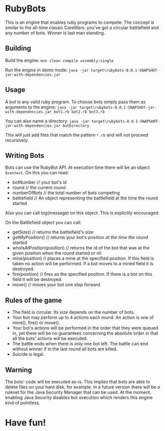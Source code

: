 # RubyBots
This is an engine that enables ruby programs to compete. The concept is similar to the all-time classic CoreWars: you've got a circular battlefield and any number of bots. Winner is last man standing.

## Building
Build the engine: `mvn clean compile assembly:single`

Run the engine in demo mode: `java -jar target\rubybots-0.0.1-SNAPSHOT-jar-with-dependencies.jar`

## Usage
A bot is any valid ruby program. To choose bots simply pass them as arguments to the engine:
`java -jar target\rubybots-0.0.1-SNAPSHOT-jar-with-dependencies.jar bot1.rb bot2.rb bot3.rb`

You can also name a directory:
`java -jar target\rubybots-0.0.1-SNAPSHOT-jar-with-dependencies.jar botDirectory`

This will just add files that match the pattern `*.rb` and will *not* proceed recursively.

## Writing Bots
Bots can use the RubyBot API. At execution time there will be an object `$context`. On this you can read:
+ botNumber // your bot's id
+ round // the current round
+ numberOfBots // the total number of bots competing
+ battlefield // An object representing the battlefield at the time the round started

Also you can call log(message) on this object. This is explicitly encouraged.

On the Battlefield object you can call:
+ getSize() // returns the battlefield's size
+ getMyPosition() // returns your bot's position *at the time the round started*
+ whoIsAtPosition(position) // returns the id of the bot that was at the given position when the round started or nil
+ mine(position) // places a mine at the specified position. If this field is taken no action will be performed. If a bot moves to a mined field it is destroyed.
+ fire(position) // fires as the specified position. If there is a bot on this field it will be destroyed.
+ move() // moves your bot one step forward

## Rules of the game
+ The field is circular. Its size depends on the number of bots.
+ Your bot may perform up to 4 actions each round. An action is one of mine(), fire() or move().
+ Your bot's actions will be performed in the order that they were queued in, yet there will be no guarantees concerning the absolute order in that all the bots' actions will be executed.
+ The battle ends when there is only one bot left. The battle can end without winner if in the last round all bots are killed.
+ Suicide is legal.

## Warning
The bots' code will be executed as-is. This implies that bots are able to delete files on your hard disk, for example.
In a future version there will be a ruleset for the Java Security Manager that can be used. At the moment, enabling Java Security disables bot execution which renders this engine kind of pointless.

# Have fun!
